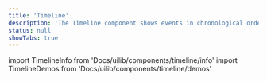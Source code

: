 ```yaml
---
title: 'Timeline'
description: 'The Timeline component shows events in chronological order and gives a great overview of the overall process.'
status: null
showTabs: true
---
```


import TimelineInfo from 'Docs/uilib/components/timeline/info'
import TimelineDemos from 'Docs/uilib/components/timeline/demos'

<TimelineInfo />
<TimelineDemos />

